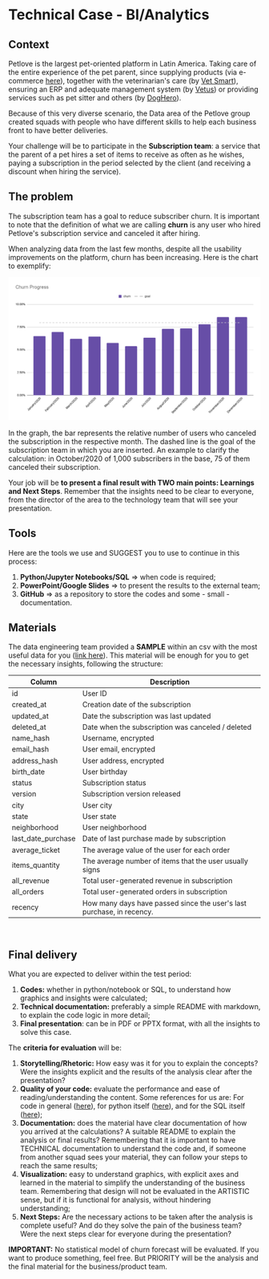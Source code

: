 # Technical Case - BI/Analytics

## Context

Petlove is the largest pet-oriented platform in Latin America. Taking care of the entire experience of the pet parent, since supplying products (via e-commerce [here](https://www.petlove.com.br/)), together with the veterinarian's care (by [Vet Smart](https://www.vetsmart.com.br/)), ensuring an ERP and adequate management system (by [Vetus](https://vetus.com.br/)) or providing services such as pet sitter and others (by [DogHero](https://www.doghero.com.br/)).

Because of this very diverse scenario, the Data area of the Petlove group created squads with people who have different skills to help each business front to have better deliveries.

Your challenge will be to participate in the **Subscription team**: a service that the parent of a pet hires a set of items to receive as often as he wishes, paying a subscription in the period selected by the client (and receiving a discount when hiring the service).

## The problem

The subscription team has a goal to reduce subscriber churn. It is important to note that the definition of what we are calling **churn** is any user who hired Petlove's subscription service and canceled it after hiring. 

When analyzing data from the last few months, despite all the usability improvements on the platform, churn has been increasing. Here is the chart to exemplify:

![Churn Progress Over Time](./materials/churn.png)

In the graph, the bar represents the relative number of users who canceled the subscription in the respective month. The dashed line is the goal of the subscription team in which you are inserted. An example to clarify the calculation: in October/2020 of 1,000 subscribers in the base, 75 of them canceled their subscription.

Your job will be **to present a final result with TWO main points: Learnings and Next Steps**. Remember that the insights need to be clear to everyone, from the director of the area to the technology team that will see your presentation.

## Tools

Here are the tools we use and SUGGEST you to use to continue in this process:

1. **Python/Jupyter Notebooks/SQL** ⇒ when code is required;
2. **PowerPoint/Google Slides** ⇒ to present the results to the external team;
3. **GitHub** ⇒ as a repository to store the codes and some - small - documentation. 

## Materials

The data engineering team provided a **SAMPLE** within an csv with the most useful data for you ([link here](data-test-analytics.csv)). This material will be enough for you to get the necessary insights, following the structure:

| Column             | Description                                                           |
|--------------------|-----------------------------------------------------------------------|
| id                 | User ID                                                               |
| created_at         | Creation date of the subscription                                     |
| updated_at         | Date the subscription was last updated                                |
| deleted_at         | Date when the subscription was canceled / deleted                     |
| name_hash          | Username, encrypted                                                   |
| email_hash         | User email, encrypted                                                 |
| address_hash       | User address, encrypted                                               |
| birth_date         | User birthday                                                         |
| status             | Subscription status                                                   |
| version            | Subscription version released                                         |
| city               | User city                                                             |
| state              | User state                                                            |
| neighborhood       | User neighborhood                                                     |
| last_date_purchase | Date of last purchase made by subscription                            |
| average_ticket     | The average value of the user for each order                          |
| items_quantity     | The average number of items that the user usually signs               |
| all_revenue        | Total user-generated revenue in subscription                          |
| all_orders         | Total user-generated orders in subscription                           |
| recency            | How many days have passed since the user's last purchase, in recency. |
<br>

## Final delivery

What you are expected to deliver within the test period:

1. **Codes:** whether in python/notebook or SQL, to understand how graphics and insights were calculated;
2. **Technical documentation:** preferably a simple README with markdown, to explain the code logic in more detail;
3. **Final presentation**: can be in PDF or PPTX format, with all the insights to solve this case.

The **criteria for evaluation** will be:

1. **Storytelling/Rhetoric:** How easy was it for you to explain the concepts? Were the insights explicit and the results of the analysis clear after the presentation?
2. **Quality of your code:** evaluate the performance and ease of reading/understanding the content. Some references for us are: For code in general ([here](https://www.amazon.com/Clean-Code-Handbook-Software-Craftsmanship/dp/0132350882)), for python itself ([here](https://google.github.io/styleguide/pyguide.html)), and for the SQL itself ([here](https://about.gitlab.com/handbook/business-ops/data-team/platform/sql-style-guide/));
3. **Documentation:** does the material have clear documentation of how you arrived at the calculations? A suitable README to explain the analysis or final results? Remembering that it is important to have TECHNICAL documentation to understand the code and, if someone from another squad sees your material, they can follow your steps to reach the same results;
4. **Visualization:** easy to understand graphics, with explicit axes and learned in the material to simplify the understanding of the business team. Remembering that design will not be evaluated in the ARTISTIC sense, but if it is functional for analysis, without hindering understanding;
5. **Next Steps:** Are the necessary actions to be taken after the analysis is complete useful? And do they solve the pain of the business team? Were the next steps clear for everyone during the presentation?

**IMPORTANT:** No statistical model of churn forecast will be evaluated. If you want to produce something, feel free. But PRIORITY will be the analysis and the final material for the business/product team.
